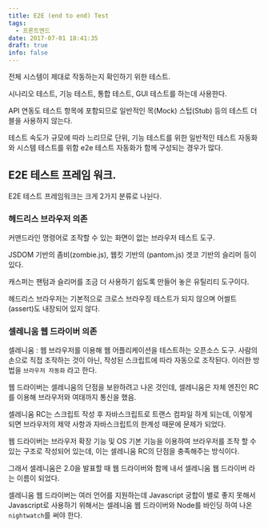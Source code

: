 ```yaml
---
title: E2E (end to end) Test
tags:
  - 프론트엔드
date: 2017-07-01 18:41:35
draft: true
info: false
---
```


전체 시스템이 제대로 작동하는지 확인하기 위한 테스트.

시나리오 테스트, 기능 테스트, 통합 테스트, GUI 테스트를 하는데 사용한다.

API 연동도 테스트 항목에 포함되므로 일반적인 목(Mock) 스텁(Stub) 등의 테스트 더블을 사용하지 않는다.

테스트 속도가 규모에 따라 느리므로 단위, 기능 테스트를 위한 일반적인 테스트 자동화와 시스템 테스트를 위함 e2e 테스트 자동화가 함께 구성되는 경우가 많다.

## E2E 테스트 프레임 워크.

E2E 테스트 프레임워크는 크게 2가지 분류로 나뉜다.

### 헤드리스 브라우저 의존

커맨드라인 명령어로 조작할 수 있는 화면이 없는 브라우저 테스트 도구.

JSDOM 기반의 좀비(zombie.js), 웹킷 기반의 (pantom.js) 겟코 기반의 슬리머 등이 있다.

캐스퍼는 팬텀과 슬리머를 조금 더 사용하기 쉽도록 만들어 놓은 유틸리티 도구이다.

헤드리스 브라우저는 기본적으로 크로스 브라우징 테스트가 되지 않으며 어썰트(assert)도 내장되어 있지 않다.

### 셀레니움 웹 드라이버 의존

셀레니움 : 웹 브라우저를 이용해 웹 어플리케이션을 테스트하는 오픈소스 도구.
사람의 손으로 직접 조작하는 것이 아닌, 작성된 스크립트에 따라 자동으로 조작된다. 이러한 방법을 `브라우저 자동화` 라고 한다.

웹 드라이버는 셀레니움의 단점을 보완하려고 나온 것인데, 셀레니움은 자체 엔진인 RC를 이용해 브라우저와 여태까지 통신을 했음.

셀레니움 RC는 스크립트 작성 후 자바스크립트로 트랜스 컴파일 하게 되는데, 이렇게 되면 브라우저의 제약 사항과 자바스크립트의 한계성 때문에 문제가 되었다.

웹 드라이버는 브라우저 확장 기능 및 OS 기본 기능을 이용하여 브라우저를 조작 할 수 있는 구조로 작성되어 있는데, 이는 셀레니움 RC의 단점을 충족해주는 방식이다.

그래서 셀레니움은 2.0을 발표할 때 웹 드라이버와 함께 내서 셀레니움 웹 드라이버 라는 이름이 되었다.

셀레니움 웹 드라이버는 여러 언어를 지원하는데 Javascript 궁합이 별로 좋지 못해서 Javascript로 사용하기 위해서는 셀레니움 웹 드라이버와 Node를 바인딩 하여 나온 `nightwatch`를 써야 한다.
